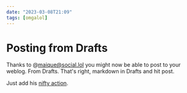 ```yaml
---
date: "2023-03-08T21:09"
tags: [omgalol]
---
```


# Posting from Drafts
<!-- truncate -->

Thanks to ‪@maique@social.lol‬ you might now be able to post to your weblog. From Drafts. That's right, markdown in Drafts and hit post. 

Just add his [nifty action](https://directory.getdrafts.com/a/2HW). 